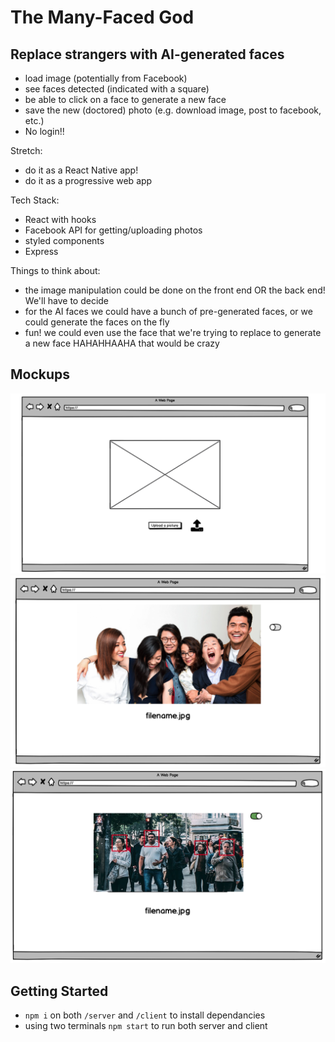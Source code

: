 # The Many-Faced God

## Replace strangers with AI-generated faces

- load image (potentially from Facebook)
- see faces detected (indicated with a square)
- be able to click on a face to generate a new face
- save the new (doctored) photo (e.g. download image, post to facebook, etc.)
- No login!!

Stretch:

- do it as a React Native app!
- do it as a progressive web app

Tech Stack:

- React with hooks
- Facebook API for getting/uploading photos
- styled components
- Express

Things to think about:

- the image manipulation could be done on the front end OR the back end! We'll have to decide
- for the AI faces we could have a bunch of pre-generated faces, or we could generate the faces on the fly
- fun! we could even use the face that we're trying to replace to generate a new face HAHAHHAAHA that would be crazy

## Mockups

![](/mockups/1.png)
![](/mockups/2.png)
![](/mockups/3.png)

## Getting Started

- `npm i` on both `/server` and `/client` to install dependancies
- using two terminals `npm start` to run both server and client